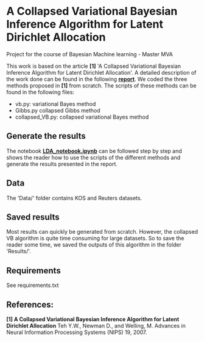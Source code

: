 # A Collapsed Variational Bayesian Inference Algorithm for Latent Dirichlet Allocation
Project for the course of Bayesian Machine learning - Master MVA

This work is based on the article **[1]** 'A Collapsed Variational Bayesian Inference Algorithm for Latent Dirichlet Allocation'. A detailed description of the work done can be found in the following [**report**](https://github.com/cosasha97/collapsed-VB-inference-LDA/blob/main/report.pdf). We coded the three methods proposed in **[1]** from scratch. The scripts of these methods can be found in the following files:
- vb.py:  variational Bayes method
- Gibbs.py collapsed Gibbs method
- collapsed_VB.py: collapsed variational Bayes method

## Generate the results
The notebook [**LDA_notebook.ipynb**](https://github.com/cosasha97/collapsed-VB-inference-LDA/blob/main/LDA_notebook.ipynb) can be followed step by step and shows the reader how to use the scripts of the different methods and generate the results presented in the report.

## Data
The 'Data/' folder contains KOS and Reuters datasets. 

## Saved results
Most results can quickly be generated from scratch. However, the collapsed VB algorithm is quite time consuming for large datasets. So to save the reader some time, we saved the outputs of this algorithm in the folder 'Results/'.

## Requirements
See requirements.txt

## References:
**[1] A Collapsed Variational Bayesian Inference Algorithm for Latent Dirichlet Allocation**
Teh Y.W., Newman D., and Welling, M.
Advances in Neural Information Processing Systems (NIPS) 19, 2007.
